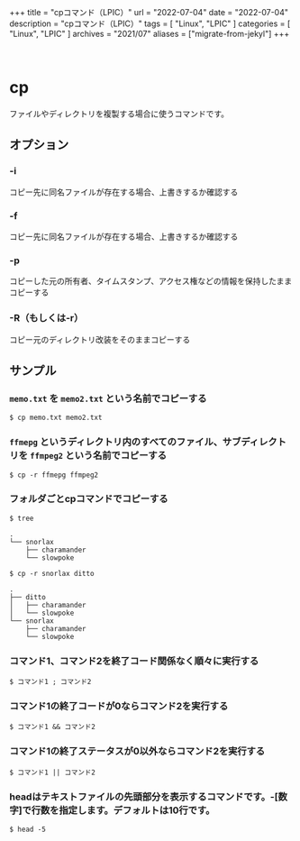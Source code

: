 +++
title = "cpコマンド（LPIC）"
url = "2022-07-04"
date = "2022-07-04"
description = "cpコマンド（LPIC）"
tags = [
  "Linux",
  "LPIC"
]
categories = [
  "Linux",
  "LPIC"
]
archives = "2021/07"
aliases = ["migrate-from-jekyl"]
+++

<br>

# cp

ファイルやディレクトリを複製する場合に使うコマンドです。

## オプション

### -i

コピー先に同名ファイルが存在する場合、上書きするか確認する

### -f

コピー先に同名ファイルが存在する場合、上書きするか確認する

### -p

コピーした元の所有者、タイムスタンプ、アクセス権などの情報を保持したままコピーする

### -R（もしくは-r）

コピー元のディレクトリ改装をそのままコピーする


## サンプル

### `memo.txt` を `memo2.txt` という名前でコピーする

```
$ cp memo.txt memo2.txt
```

### `ffmepg` というディレクトリ内のすべてのファイル、サブディレクトリを `ffmpeg2` という名前でコピーする

```
$ cp -r ffmepg ffmpeg2
```


### フォルダごとcpコマンドでコピーする

```
$ tree
```

```
.
└── snorlax
    ├── charamander
    └── slowpoke
```

```
$ cp -r snorlax ditto
```

```
.
├── ditto
│   ├── charamander
│   └── slowpoke
└── snorlax
    ├── charamander
    └── slowpoke
```

### コマンド1、コマンド2を終了コード関係なく順々に実行する

```
$ コマンド1 ; コマンド2
```

### コマンド1の終了コードが0ならコマンド2を実行する

```
$ コマンド1 && コマンド2
```

### コマンド1の終了ステータスが0以外ならコマンド2を実行する

```
$ コマンド1 || コマンド2
```

### headはテキストファイルの先頭部分を表示するコマンドです。-[数字]で行数を指定します。デフォルトは10行です。

```
$ head -5
```


